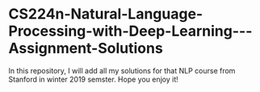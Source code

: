 # CS224n-Natural-Language-Processing-with-Deep-Learning---Assignment-Solutions

In this repository, I will add all my solutions for that NLP course from Stanford in winter 2019 semster. 
Hope you enjoy it! 
